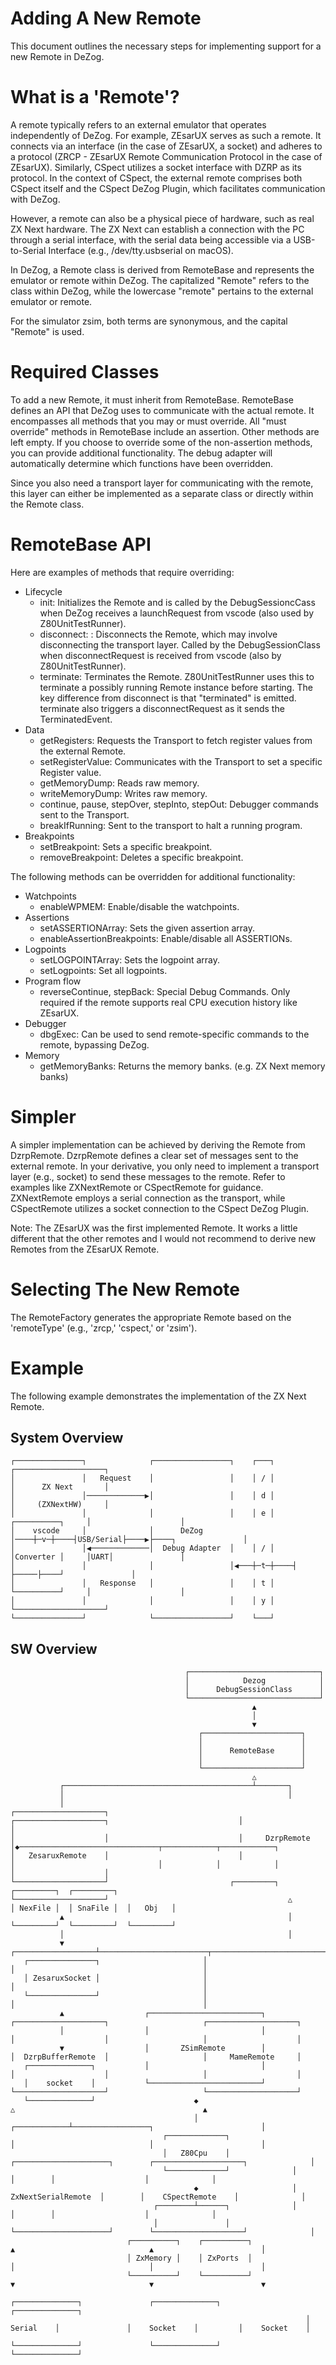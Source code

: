 # Adding A New Remote

This document outlines the necessary steps for implementing support for a new Remote in DeZog.


# What is a 'Remote'?

A remote typically refers to an external emulator that operates independently of DeZog. For example, ZEsarUX serves as such a remote. It connects via an interface (in the case of ZEsarUX, a socket) and adheres to a protocol (ZRCP - ZEsarUX Remote Communication Protocol in the case of ZEsarUX). Similarly, CSpect utilizes a socket interface with DZRP as its protocol. In the context of CSpect, the external remote comprises both CSpect itself and the CSpect DeZog Plugin, which facilitates communication with DeZog.

However, a remote can also be a physical piece of hardware, such as real ZX Next hardware. The ZX Next can establish a connection with the PC through a serial interface, with the serial data being accessible via a USB-to-Serial Interface (e.g., /dev/tty.usbserial on macOS).

In DeZog, a Remote class is derived from RemoteBase and represents the emulator or remote within DeZog. The capitalized "Remote" refers to the class within DeZog, while the lowercase "remote" pertains to the external emulator or remote.

For the simulator zsim, both terms are synonymous, and the capital "Remote" is used.


# Required Classes

To add a new Remote, it must inherit from RemoteBase. RemoteBase defines an API that DeZog uses to communicate with the actual remote. It encompasses all methods that you may or must override. All "must override" methods in RemoteBase include an assertion. Other methods are left empty. If you choose to override some of the non-assertion methods, you can provide additional functionality. The debug adapter will automatically determine which functions have been overridden.

Since you also need a transport layer for communicating with the remote, this layer can either be implemented as a separate class or directly within the Remote class.


# RemoteBase API

Here are examples of methods that require overriding:
- Lifecycle
    - init: Initializes the Remote and is called by the DebugSessioncCass when DeZog receives a launchRequest from vscode (also used by Z80UnitTestRunner).
    - disconnect: : Disconnects the Remote, which may involve disconnecting the transport layer. Called by the DebugSessionClass when disconnectRequest is received from vscode (also by Z80UnitTestRunner).
    - terminate: Terminates the Remote. Z80UnitTestRunner uses this to terminate a possibly running Remote instance before starting. The key difference from disconnect is that "terminated" is emitted. terminate also triggers a disconnectRequest as it sends the TerminatedEvent.
- Data
    - getRegisters: Requests the Transport to fetch register values from the external Remote.
    - setRegisterValue: Communicates with the Transport to set a specific Register value.
    - getMemoryDump: Reads raw memory.
    - writeMemoryDump: Writes raw memory.
    - continue, pause, stepOver, stepInto, stepOut: Debugger commands sent to the Transport.
    - breakIfRunning: Sent to the transport to halt a running program.
- Breakpoints
    - setBreakpoint: Sets a specific breakpoint.
    - removeBreakpoint: Deletes a specific breakpoint.

The following methods can be overridden for additional functionality:
- Watchpoints
    - enableWPMEM: Enable/disable the watchpoints.
- Assertions
    - setASSERTIONArray: Sets the given assertion array.
    - enableAssertionBreakpoints: Enable/disable all ASSERTIONs.
- Logpoints
    - setLOGPOINTArray: Sets the logpoint array.
    - setLogpoints: Set all logpoints.
- Program flow
    - reverseContinue, stepBack: Special Debug Commands. Only required if the remote supports real CPU execution history like ZEsarUX.
- Debugger
    - dbgExec: Can be used to send remote-specific commands to the remote, bypassing DeZog.
- Memory
    - getMemoryBanks: Returns the memory banks. (e.g. ZX Next memory banks)


# Simpler

A simpler implementation can be achieved by deriving the Remote from DzrpRemote. DzrpRemote defines a clear set of messages sent to the external remote. In your derivative, you only need to implement a transport layer (e.g., socket) to send these messages to the remote. Refer to examples like ZXNextRemote or CSpectRemote for guidance. ZXNextRemote employs a serial connection as the transport, while CSpectRemote utilizes a socket connection to the CSpect DeZog Plugin.

Note: The ZEsarUX was the first implemented Remote. It works a little different that the other remotes and I would not recommend to derive new Remotes from the ZEsarUX Remote.


# Selecting The New Remote

The RemoteFactory generates the appropriate Remote based on the 'remoteType' (e.g., 'zrcp,' 'cspect,' or 'zsim').


# Example

The following example demonstrates the implementation of the ZX Next Remote.

## System Overview

~~~
┌───────────────┐              ┌─────────────────┐    ┌───┐                     ┌────────────────────┐
│               │   Request    │                 │    │ / │                     │      ZX Next       │
│               │─────────────▶│                 │    │ d │                     │     (ZXNextHW)     │
│               │              │                 │    │ e │    ┌──────────┐     │                    │
│    vscode     │              │      DeZog      │────┼─v─┼────┤USB/Serial├────▶├────┐               │
│               │◀─────────────│  Debug Adapter  │    │ / │    │Converter │     │UART│               │
│               │              │                 │◀───┼─t─┼────┤          ├─────├────┘               │
│               │   Response   │                 │    │ t │    └──────────┘     │                    │
│               │              │                 │    │ y │                     └────────────────────┘
└───────────────┘              └─────────────────┘    └───┘
~~~

## SW Overview

~~~
                                       ┌─────────────────────────────┐
                                       │            Dezog            │
                                       │      DebugSessionClass      │
                                       └─────────────────────────────┘
                                                      ▲
                                                      │
                                                      ▼
                                          ┌──────────────────────┐
                                          │                      │
                                          │      RemoteBase      │
                                          │                      │
                                          └──────────────────────┘
                                                      △
           ┌──────────────────────────────────────────┴───────┐
           │                                                  │
           │                                       ┌────────────────────┐
┌────────────────────┐                             │                    │
│                    │                             │     DzrpRemote     │◆───────────────────────────────┬────────────┬────────────┐
│   ZesaruxRemote    │                             │                    │                                │            │            │
│                    │                             └────────────────────┘                           ┌─────────┐  ┌─────────┐  ┌─────────┐
└────────────────────┘                                        △                                     │ NexFile │  │ SnaFile │  │   Obj   │
           ▲                                                  │                                     └─────────┘  └─────────┘  └─────────┘
           │                                                  │
           ▼                               ┌──────────────────┴────────────────────────┬──────────────────────────────────────────┐
   ┌───────────────┐                       │                                           │                                          │
   │ ZesaruxSocket │                       │                                           │                                          │
   └───────────────┘                       │                                           │                                          │
           ▲                  ┌─────────────────────────┐                   ┌────────────────────┐                     ┌────────────────────┐
           │                  │                         │                   │                    │                     │                    │
           ▼                  │       ZSimRemote        │                   │  DzrpBufferRemote  │                     │     MameRemote     │
   ┌──────────────┐           │                         │                   │                    │                     │                    │
   │    socket    │           └─────────────────────────┘                   └────────────────────┘                     └────────────────────┘
   └──────────────┘                      ◆                                             △                                          ▲
                                         │                                ┌────────────┴─────────────────┐                        │
                                  ┌─────────────┐                         │                              │                        │
                                  │   Z80Cpu    │              ┌─────────────────────┐        ┌────────────────────┐              │
                                  └─────────────┘              │                     │        │                    │              │
                                         ◆                     │ ZxNextSerialRemote  │        │    CSpectRemote    │              │
                                ┌────────┴──────┐              │                     │        │                    │              │
                                │               │              └─────────────────────┘        └────────────────────┘              │
                          ┌──────────┐    ┌──────────┐                    ▲                              ▲                        │
                          │ ZxMemory │    │ ZxPorts  │                    │                              │                        │
                          └──────────┘    └──────────┘                    ▼                              ▼                        ▼
                                                                  ┌──────────────┐               ┌──────────────┐         ┌──────────────┐
                                                                  │    Serial    │               │    Socket    │         │    Socket    │
                                                                  └──────────────┘               └──────────────┘         └──────────────┘
~~~

